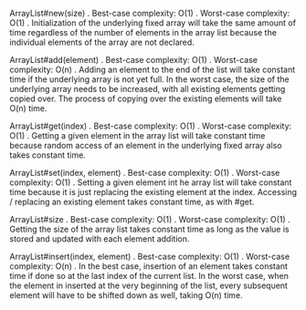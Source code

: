 ArrayList#new(size)
. Best-case complexity: O(1)
. Worst-case complexity: O(1)
. Initialization of the underlying fixed array will take the same amount of time
regardless of the number of elements in the array list because the individual
elements of the array are not declared.

ArrayList#add(element)
. Best-case complexity: O(1)
. Worst-case complexity: O(n)
. Adding an element to the end of the list will take constant time if the
underlying array is not yet full. In the worst case, the size of the underlying
array needs to be increased, with all existing elements getting copied over. The
process of copying over the existing elements will take O(n) time.

ArrayList#get(index)
. Best-case complexity: O(1)
. Worst-case complexity: O(1)
. Getting a given element in the array list will take constant time because
random access of an element in the underlying fixed array also takes constant
time.

ArrayList#set(index, element)
. Best-case complexity: O(1)
. Worst-case complexity: O(1)
. Setting a given element int he array list will take constant time because it
is just replacing the existing element at the index. Accessing / replacing an
existing element takes constant time, as with #get.

ArrayList#size
. Best-case complexity: O(1)
. Worst-case complexity: O(1)
. Getting the size of the array list takes constant time as long as the value is
stored and updated with each element addition.

ArrayList#insert(index, element)
. Best-case complexity: O(1)
. Worst-case complexity: O(n)
. In the best case, insertion of an element takes constant time if done so at
the last index of the current list. In the worst case, when the element in
inserted at the very beginning of the list, every subsequent element will have
to be shifted down as well, taking O(n) time.

